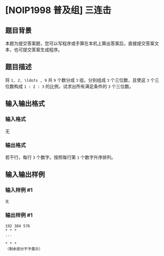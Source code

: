 

# [NOIP1998 普及组] 三连击

## 题目背景

本题为提交答案题，您可以写程序或手算在本机上算出答案后，直接提交答案文本，也可提交答案生成程序。

## 题目描述

将 `1, 2, \ldots , 9` 共 `9` 个数分成 `3` 组，分别组成 `3` 个三位数，且使这 `3` 个三位数构成 `1 : 2 : 3`
的比例，试求出所有满足条件的 `3` 个三位数。

## 输入输出格式

### 输入格式

  

无

### 输出格式

  

若干行，每行 `3` 个数字。按照每行第 `1` 个数字升序排列。

## 输入输出样例

### 输入样例 #1

    
    
    无

### 输出样例 #1

    
    
    192 384 576
    * * *
    ...
    
    * * *
    （剩余部分不予展示）

